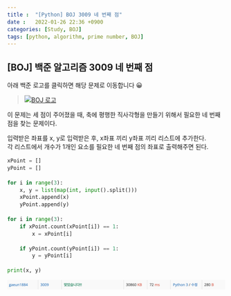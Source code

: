 ```yaml
---
title :  "[Python] BOJ 3009 네 번째 점"
date :   2022-01-26 22:36 +0900
categories: [Study, BOJ]
tags: [python, algorithm, prime number, BOJ]
---
```


## [BOJ] 백준 알고리즘 3009 네 번째 점
아래 백준 로고를 클릭하면 해당 문제로 이동합니다 😀  
> [![BOJ 로고](https://d2gd6pc034wcta.cloudfront.net/images/logo@2x.png)](https://www.acmicpc.net/problem/3009)  



이 문제는 세 점이 주어졌을 때, 축에 평행한 직사각형을 만들기 위해서 필요한 네 번째 점을 찾는 문제이다.  



입력받은 좌표를 x, y로 입력받은 후, x좌표 끼리 y좌표 끼리 리스트에 추가한다.  
각 리스트에서 개수가 1개인 요소를 필요한 네 번째 점의 좌표로 출력해주면 된다.

```python
xPoint = []
yPoint = []

for i in range(3):
    x, y = list(map(int, input().split()))
    xPoint.append(x)
    yPoint.append(y)

for i in range(3):
    if xPoint.count(xPoint[i]) == 1:
        x = xPoint[i]

    if yPoint.count(yPoint[i]) == 1:
        y = yPoint[i]

print(x, y)
```

![3009맞았습니다](/assets/img/BOJ/BOJ3009_correct.png/)
